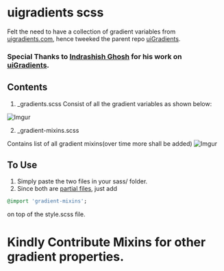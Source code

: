 # uigradients scss

Felt the need to have a collection of gradient variables from [uigradients.com](http://uigradients.com),
hence tweeked the parent repo [uiGradients](https://github.com/Ghosh/uiGradients).

### Special Thanks to [Indrashish Ghosh](https://github.com/Ghosh/) for his work on [uiGradients](https://github.com/Ghosh/uiGradients).

## Contents
1.  _gradients.scss Consist of all the gradient variables as shown below:



![Imgur](http://i.imgur.com/Wvva3IE.png)


2.  _gradient-mixins.scss

Contains list of all gradient mixins(over time more shall be added)
![Imgur](http://i.imgur.com/9Lap4RG.png)

## To Use
1. Simply paste the two files in your sass/ folder.
2. Since both are [partial files](http://sass-lang.com/guide),  just add 
```    ```

```ruby
@import 'gradient-mixins';
```
   on top of the style.scss file.
# Kindly Contribute Mixins for other gradient properties.



